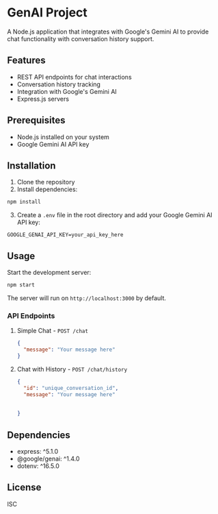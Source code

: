 ﻿# GenAI Project

A Node.js application that integrates with Google's Gemini AI to provide chat functionality with conversation history support.

## Features

- REST API endpoints for chat interactions
- Conversation history tracking
- Integration with Google's Gemini AI
- Express.js servers

## Prerequisites

- Node.js installed on your system
- Google Gemini AI API key

## Installation

1. Clone the repository
2. Install dependencies:
```bash
npm install
```
3. Create a `.env` file in the root directory and add your Google Gemini AI API key:
```
GOOGLE_GENAI_API_KEY=your_api_key_here
```

## Usage

Start the development server:

```bash
npm start
```

The server will run on `http://localhost:3000` by default.

### API Endpoints

1. Simple Chat - `POST /chat`
   ```json
   {
     "message": "Your message here"
   }
   ```

2. Chat with History - `POST /chat/history`
   ```json
   {
     "id": "unique_conversation_id",
     "message": "Your message here"
     
     
   }
   ```

## Dependencies

- express: ^5.1.0
- @google/genai: ^1.4.0
- dotenv: ^16.5.0

## License

ISC
